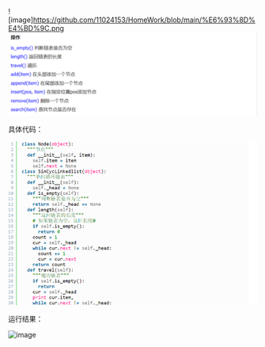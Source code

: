 ![image]https://github.com/11024153/HomeWork/blob/main/%E6%93%8D%E4%BD%9C.png
![image](https://github.com/11024153/HomeWork/blob/main/image.png)

具体代码：

![image](https://github.com/11024153/HomeWork/blob/main/image1.png)

运行结果：

![image](https://img.jbzj.com/file_images/article/201711/20171110121942437.png?20171010121954)
